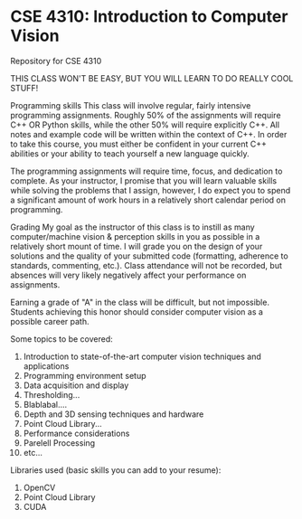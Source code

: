 # CSE 4310: Introduction to Computer Vision
Repository for CSE 4310

THIS CLASS WON'T BE EASY, BUT YOU WILL LEARN TO DO REALLY COOL STUFF!

Programming skills
This class will involve regular, fairly intensive programming assignments. Roughly 50% of the assignments will require C++ OR Python skills, while the other 50% will require explicitly C++. All notes and example code will be written within the context of C++. In order to take this course, you must either be confident in your current C++ abilities or your ability to teach yourself a new language quickly.

The programming assignments will require time, focus, and dedication to complete. As your instructor, I promise that you will learn valuable skills while solving the problems that I assign, however, I do expect you to spend a significant amount of work hours in a relatively short calendar period on programming.

Grading
My goal as the instructor of this class is to instill as many computer/machine vision & perception skills in you as possible in a relatively short mount of time. I will grade you on the design of your solutions and the quality of your submitted code (formatting, adherence to standards, commenting, etc.). Class attendance will not be recorded, but absences will very likely negatively affect your performance on assignments. 

Earning a grade of "A" in the class will be difficult, but not impossible. Students achieving this honor should consider computer vision as a possible career path.


Some topics to be covered:
1. Introduction to state-of-the-art computer vision techniques and applications
2. Programming environment setup
3. Data acquisition and display
4. Thresholding...
5. Blablabal....
6. Depth and 3D sensing techniques and hardware
7. Point Cloud Library...
8. Performance considerations
9. Parelell Processing
10. etc...

Libraries used (basic skills you can add to your resume):
1. OpenCV
2. Point Cloud Library
3. CUDA


